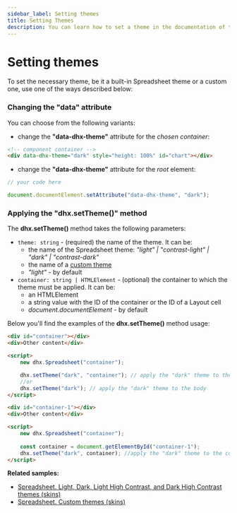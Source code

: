 ```yaml
---
sidebar_label: Setting themes
title: Setting Themes
description: You can learn how to set a theme in the documentation of the DHTMLX JavaScript Spreadsheet library. Browse developer guides and API reference, try out code examples and live demos, and download a free 30-day evaluation version of DHTMLX Spreadsheet.
---
```


# Setting themes

To set the necessary theme, be it a built-in Spreadsheet theme or a custom one, use one of the ways described below:

### Changing the "data" attribute 

You can choose from the following variants:

- change the **"data-dhx-theme"** attribute for the *chosen container*:

~~~html title="index.html"
<!-- component container -->
<div data-dhx-theme="dark" style="height: 100%" id="chart"></div>
~~~

- change the **"data-dhx-theme"** attribute for the *root* element:

~~~js title="index.js"
// your code here

document.documentElement.setAttribute("data-dhx-theme", "dark");
~~~

### Applying the "dhx.setTheme()" method

The **dhx.setTheme()** method takes the following parameters:

- `theme: string` - (required) the name of the theme. It can be:
    - the name of the Spreadsheet theme: *"light" | "contrast-light" | "dark" | "contrast-dark"*
    - the name of a [custom theme](themes/custom_theme.md)
    - *"light"* - by default
- `container: string | HTMLElement` - (optional) the container to which the theme must be applied. It can be:
    - an HTMLElement
    - a string value with the ID of the container or the ID of a Layout cell
    - *document.documentElement* - by default

Below you'll find the examples of the **dhx.setTheme()** method usage:

~~~html title="Example 1"
<div id="container"></div>
<div>Other content</div>

<script>
    new dhx.Spreadsheet("container");

    dhx.setTheme("dark", "container"); // apply the "dark" theme to the container with the "container" ID
    //or
    dhx.setTheme("dark"); // apply the "dark" theme to the body 
</script>
~~~

~~~html title="Example 2"
<div id="container-1"></div>
<div>Other content</div>

<script>
    new dhx.Spreadsheet("container");
    
    const container = document.getElementById("container-1");
    dhx.setTheme("dark", container); //apply the "dark" theme to the container specified via an HTMLElement
</script>
~~~

**Related samples:**

- [Spreadsheet. Light, Dark, Light High Contrast, and Dark High Contrast themes (skins)](https://snippet.dhtmlx.com/t6rspqai?tag=spreadsheet)
- [Spreadsheet. Custom themes (skins)](https://snippet.dhtmlx.com/59nt1rcb?tag=spreadsheet)
